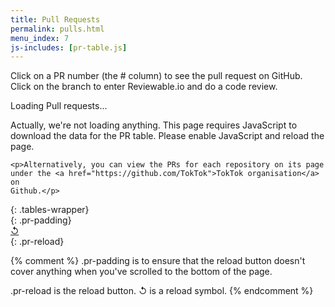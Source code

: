 ```yaml
---
title: Pull Requests
permalink: pulls.html
menu_index: 7
js-includes: [pr-table.js]
---
```


Click on a PR number (the # column) to see the pull request on GitHub. Click
on the branch to enter Reviewable.io and do a code review.

<div>
  <p>Loading Pull requests...</p>
  <noscript>
    <p>Actually, we're not loading anything.
    This page requires JavaScript to download the data for the PR table.
    Please enable JavaScript and reload the page.</p>

    <p>Alternatively, you can view the PRs for each repository on its page
    under the <a href="https://github.com/TokTok">TokTok organisation</a> on
    Github.</p>
  </noscript>
</div>
{: .tables-wrapper}

<div></div>
{: .pr-padding}

<div>
  <a href="javascript:reloadPrTable()">&#8634;</a>
</div>
{: .pr-reload}

{% comment %}
  .pr-padding is to ensure that the reload button doesn't cover anything when
  you've scrolled to the bottom of the page.

  .pr-reload is the reload button. &#8634; is a reload symbol.
{% endcomment %}
